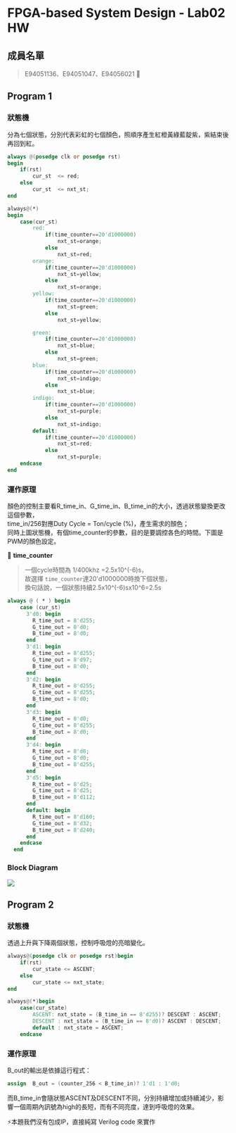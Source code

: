 # FPGA-based System Design - Lab02 HW
## 成員名單
>E94051136、E94051047、E94056021  :love_letter: 
>
## Program 1

### 狀態機
分為七個狀態，分別代表彩虹的七個顏色，照順序產生紅橙黃綠藍靛紫，紫結束後再回到紅。
```verilog
always @(posedge clk or posedge rst)
begin
	if(rst)
		cur_st	<= red;
	else
		cur_st	<= nxt_st;
end

always@(*)
begin
	case(cur_st)
		red:
			if(time_counter==20'd1000000)
				nxt_st=orange;
			else
				nxt_st=red;
		orange:
			if(time_counter==20'd1000000)
				nxt_st=yellow;
			else
				nxt_st=orange;		
		yellow:
			if(time_counter==20'd1000000)
				nxt_st=green;
			else
				nxt_st=yellow;	

		green:
			if(time_counter==20'd1000000)
				nxt_st=blue;
			else
				nxt_st=green;	
		blue:
			if(time_counter==20'd1000000)
				nxt_st=indigo;
			else
				nxt_st=blue;	
		indigo:
			if(time_counter==20'd1000000)
				nxt_st=purple;
			else
				nxt_st=indigo;	
		default:
			if(time_counter==20'd1000000)
				nxt_st=red;
			else
				nxt_st=purple;	
	endcase
end
```
### 運作原理
顏色的控制主要看R_time_in、G_time_in、B_time_in的大小，透過狀態變換更改這個參數，<br> 
time_in/256對應Duty Cycle = Ton/cycle (%)，產生需求的顏色；<br> 
同時上圖狀態機，有個time_counter的參數，目的是要調控各色的時間。下圖是PWM的顏色設定。


:mega: **time_counter**

> 一個cycle時間為 1/400khz =2.5x10^(-6)s，<br>
故選擇 `time_counter`達20'd1000000時換下個狀態，<br> 
換句話說，一個狀態持續2.5x10^(-6)sx10^6=2.5s



```verilog
always @ ( * ) begin
    case (cur_st)
      3'd0: begin
        R_time_out = 8'd255;
        G_time_out = 8'd0;
        B_time_out = 8'd0;
      end
      3'd1: begin
        R_time_out = 8'd255;
        G_time_out = 8'd97;
        B_time_out = 8'd0;
      end
      3'd2: begin
        R_time_out = 8'd255;
        G_time_out = 8'd255;
        B_time_out = 8'd0;
      end
      3'd3: begin
        R_time_out = 8'd0;
        G_time_out = 8'd255;
        B_time_out = 8'd0;
      end
	  3'd4: begin
        R_time_out = 8'd0;
        G_time_out = 8'd0;
        B_time_out = 8'd255;
      end
	  3'd5: begin
        R_time_out = 8'd25;
        G_time_out = 8'd25;
        B_time_out = 8'd112;
      end
      default: begin
        R_time_out = 8'd160;
        G_time_out = 8'd32;
        B_time_out = 8'd240;
      end
    endcase
  end
```
### Block Diagram
![](https://i.imgur.com/kq4WMnH.png)


## Program 2
### 狀態機
透過上升與下降兩個狀態，控制呼吸燈的亮暗變化。
```verilog
always@(posedge clk or posedge rst)begin
	if(rst)
		cur_state <= ASCENT;
	else
		cur_state <= nxt_state;
end

always@(*)begin
	case(cur_state)
		ASCENT: nxt_state = (B_time_in == 8'd255)? DESCENT : ASCENT;
		DESCENT : nxt_state = (B_time_in == 8'd0)? ASCENT : DESCENT;
		default : nxt_state = ASCENT;
	endcase
```
### 運作原理
B_out的輸出是依據這行程式：
```verilog
assign	B_out = (counter_256 < B_time_in)? 1'd1 : 1'd0;
```
而B_time_in會隨狀態ASCENT及DESCENT不同，分別持續增加或持續減少，影響一個周期內訊號為high的長短，而有不同亮度，達到呼吸燈的效果。


:zap:本題我們沒有包成IP，直接純寫 Verilog code 來實作

